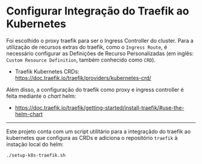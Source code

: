 # Configurar Integração do Traefik ao Kubernetes

Foi escolhido o proxy traefik para ser o Ingress Controller do cluster. Para a utilização de recursos extras do traefik, como o `Ingress Route`, é necessário configurar as Definições de Recurso Personalizadas (em inglês: `Custom Resource Definition`, também conhecido como `CRD`).

- Traefik Kubernetes CRDs: <https://doc.traefik.io/traefik/providers/kubernetes-crd/>

Além disso, a configuração do traefik como proxy e ingress controller é feita mediante o _chart_ helm:

- <https://doc.traefik.io/traefik/getting-started/install-traefik/#use-the-helm-chart>

---

Este projeto conta com um script utilitário para a integraçãdo do traefik ao kubernetes que configura as CRDs e adiciona o repositório `traefik` à instação local do helm:

```sh
./setup-k8s-traefik.sh
```
